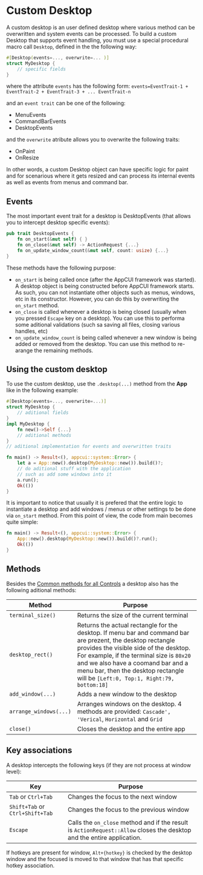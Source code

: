 # Custom Desktop

A custom desktop is an user defined desktop where various method can be overwritten and system events can be processed. To build a custom Desktop that supports event handling, you must use a special procedural macro call `Desktop`, defined in the the following way:

```rs
#[Desktop(events=..., overwrite=... )]
struct MyDesktop {
    // specific fields
}
```

where the attribute `events` has the following form:
`events=EventTrait-1 + EventTrait-2 + EventTrait-3 + ... EventTrait-n`

and an `event trait` can be one of the following:
* MenuEvents
* CommandBarEvents
* DesktopEvents

and the `overwrite` atribute allows you to overwrite the following traits:
* OnPaint
* OnResize

In other words, a custom Desktop object can have specific logic for paint and for scenarious where it gets resized and can process its internal events as well as events from menus and command bar.

## Events

The most important event trait for a desktop is DesktopEvents (that allows you to intercept desktop specific events):

```rs
pub trait DesktopEvents {
    fn on_start(&mut self) { }
    fn on_close(&mut self) -> ActionRequest {...}
    fn on_update_window_count(&mut self, count: usize) {...}
}
```

These methods have the following purpose:
* `on_start` is being called once (after the AppCUI framework was started). A desktop object is being constructed before AppCUI framework starts. As such, you can not instantiate other objects such as menus, windows, etc in its constructor. However, you can do this by overwriting the `on_start` method.
* `on_close` is called whenever a desktop is being closed (usually when you pressed `Escape` key on a desktop). You can use this to performa some aditional validations (such sa saving all files, closing various handles, etc)
* `on_update_window_count` is being called whenever a new window is being added or removed from the desktop. You can use this method to re-arange the remaining methods.

## Using the custom desktop

To use the custom desktop, use the `.desktop(...)` method from the **App** like in the following example:

```rs
#[Desktop(events=..., overwrite=...)]
struct MyDesktop {
    // aditional fields
}
impl MyDesktop {
    fn new()->Self {...}
    // aditional methods
}
// aditional implementation for events and overwritten traits

fn main() -> Result<(), appcui::system::Error> {
    let a = App::new().desktop(MyDesktop::new()).build()?;
    // do aditional stuff with the application
    // such as add some windows into it
    a.run();
    Ok(())
}
```

It is important to notice that usually it is prefered that the entire logic to instantiate a desktop and add windows / menus or other settings to be done via `on_start` method. From this point of view, the code from main becomes quite simple:

```rs
fn main() -> Result<(), appcui::system::Error> {
    App::new().desktop(MyDesktop::new()).build()?.run();
    Ok(())
}
```

## Methods

Besides the [Common methods for all Controls](../chapter-3/common_methods.md) a desktop also has the following aditional methods:

| Method                 | Purpose                                                                                                                                                                                                                                                                                                                      |
| ---------------------- | ---------------------------------------------------------------------------------------------------------------------------------------------------------------------------------------------------------------------------------------------------------------------------------------------------------------------------- |
| `terminal_size()`      | Returns the size of the current terminal                                                                                                                                                                                                                                                                                     |
| `desktop_rect()`       | Returns the actual rectangle for the desktop. If menu bar and command bar are prezent, the desktop rectangle provides the visible side of the desktop. For example, if the terminal size is `80x20` and we also have a coomand bar and a menu bar, then the desktop rectangle will be `[Left:0, Top:1, Right:79, bottom:18]` |
| `add_window(...)`      | Adds a new window to the desktop                                                                                                                                                                                                                                                                                             |
| `arrange_windows(...)` | Arranges windows on the desktop. 4 methods are provided: `Cascade', 'Verical`, `Horizontal` and `Grid`                                                                                                                                                                                                                       |
| `close()`              | Closes the desktop and the entire app                                                                                                                                                                                                                                                                                        |


## Key associations

A desktop intercepts the following keys (if they are not process at window level):

| Key                             | Purpose                                                                                                                |
| ------------------------------- | ---------------------------------------------------------------------------------------------------------------------- |
| `Tab` or `Ctrl+Tab`             | Changes the focus to the next window                                                                                   |
| `Shift+Tab` or `Ctrl+Shift+Tab` | Changes the focus to the previous window                                                                               |
| `Escape`                        | Calls the `on_close` method and if the result is `ActionRequest::Allow` closes the desktop and the entire application. |

If hotkeys are present for window, `Alt+{hotkey}` is checked by the desktop window and the focused is moved to that window that has that specific hotkey association.
